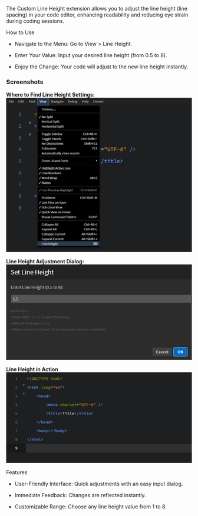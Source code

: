 The Custom Line Height extension allows you to adjust the line height (line spacing) in your code editor, enhancing readability and reducing eye strain during coding sessions.


How to Use

* Navigate to the Menu: Go to View > Line Height.

* Enter Your Value: Input your desired line height (from 0.5 to 8).

* Enjoy the Change: Your code will adjust to the new line height instantly.

### Screenshots
**Where to Find Line Height Settings:**
![Line Height location](./assets/line-height.png)

**Line Height Adjustment Dialog:**
![Line Height Dialog](./assets/line-height-dialog.png)

**Line Height in Action**
![Line Height Example](./assets/line-height-sample.png)

Features

* User-Friendly Interface: Quick adjustments with an easy input dialog.


* Immediate Feedback: Changes are reflected instantly.


* Customizable Range: Choose any line height value from 1 to 8.